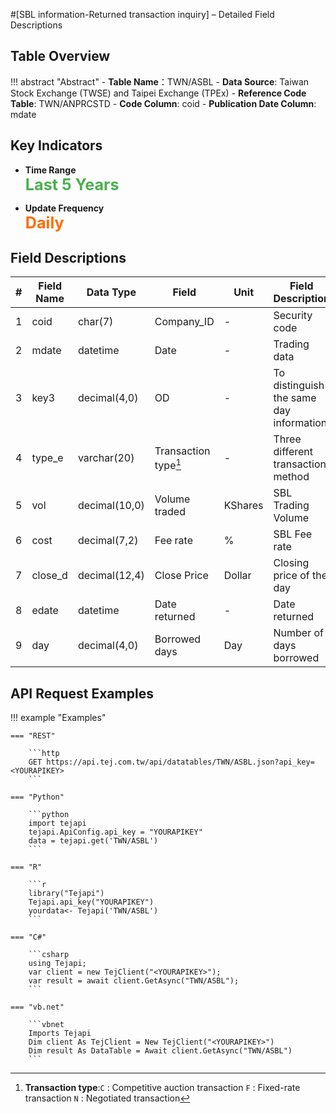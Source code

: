 #[SBL information-Returned transaction inquiry] – Detailed Field Descriptions


## Table Overview

!!! abstract "Abstract"
    - **Table Name**：TWN/ASBL
    - **Data Source**: Taiwan Stock Exchange (TWSE) and Taipei Exchange (TPEx)
    - **Reference Code Table**: TWN/ANPRCSTD
    - **Code Column**: coid
    - **Publication Date Column**: mdate

## Key Indicators

<div class="grid cards grid-3" markdown>

- __Time Range__  
  **<span style="font-size: 1.8em; color: #4caf50;">Last 5 Years</span>**

- __Update Frequency__  
  **<span style="font-size: 1.8em; color: #ff6d00;">Daily</span>**

</div>



## Field Descriptions

| # | Field Name | Data Type       | Field         | Unit | Field Description|
|-----|-------------|----------------|------------------|----------|--------------------------------------|
| 1   | coid        | char(7)        | Company_ID       | -        | Security code                        |
| 2   | mdate       | datetime       | Date             | -        | Trading data                         |
| 3   | key3        | decimal(4,0)   | OD               | -        | To distinguish the same day information |
| 4   | type_e      | varchar(20)    | Transaction type[^1] | -        | Three different transaction method   |
| 5   | vol         | decimal(10,0)  | Volume traded    | KShares  | SBL Trading Volume                   |
| 6   | cost        | decimal(7,2)   | Fee rate         | %        | SBL Fee rate                         |
| 7   | close_d     | decimal(12,4)  | Close Price      | Dollar   | Closing price of the day             |
| 8   | edate       | datetime       | Date returned    | -        | Date returned                        |
| 9   | day         | decimal(4,0)   | Borrowed days    | Day      | Number of days borrowed              |

[^1]:**Transaction type**:`C` : Competitive auction transaction `F` : Fixed-rate transaction `N` : Negotiated transaction


## API Request Examples

!!! example "Examples"

    === "REST"
    
        ```http
        GET https://api.tej.com.tw/api/datatables/TWN/ASBL.json?api_key=<YOURAPIKEY>
        ```
    
    === "Python"
    
        ```python
        import tejapi
        tejapi.ApiConfig.api_key = "YOURAPIKEY"
        data = tejapi.get('TWN/ASBL')
        ```
    
    === "R"
    
        ```r
        library("Tejapi")
        Tejapi.api_key("YOURAPIKEY")
        yourdata<- Tejapi('TWN/ASBL')
        ```
    
    === "C#"
    
        ```csharp
        using Tejapi;
        var client = new TejClient("<YOURAPIKEY>");
        var result = await client.GetAsync("TWN/ASBL");
        ```
    
    === "vb.net"
    
        ```vbnet
        Imports Tejapi
        Dim client As TejClient = New TejClient("<YOURAPIKEY>")
        Dim result As DataTable = Await client.GetAsync("TWN/ASBL")
        ```



